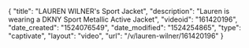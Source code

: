 {
    "title": "LAUREN WILNER's Sport Jacket",
    "description": "Lauren is wearing a DKNY Sport Metallic Active Jacket",
    "videoid": "161420196",
    "date_created": "1524076549",
    "date_modified": "1524254865",
    "type": "captivate",
    "layout": "video",
    "url": "\/v\/lauren-wilner\/161420196"
}